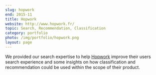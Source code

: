 ```yaml
---
slug: hopwork
end: 2015-11
title: Hopwork
website: http://www.hopwork.fr/
topic: Search, Recommendation, Classification
category: portfolio
photo: /img/portfolio/hopwork.png
layout: page
---
```

We provided our search expertise to help [Hopwork]({{page.website}}) improve their users search experience and some insights on how classification and recommendation could be used within the scope of their product.
